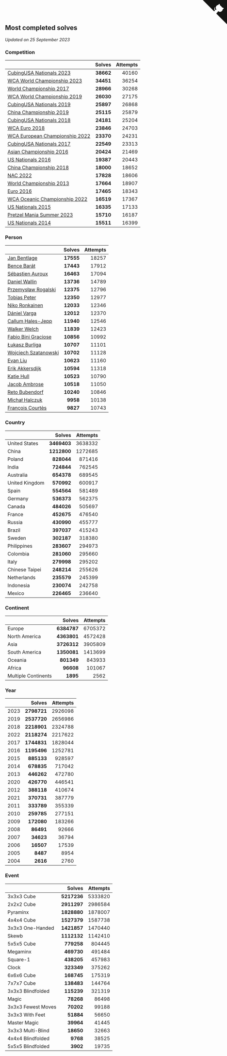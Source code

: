 ## Most completed solves

*Updated on 25 September 2023*


### Competition

|  | Solves | Attempts |
| :--- | ---: | ---: |
| [CubingUSA Nationals 2023](https://www.worldcubeassociation.org/competitions/CubingUSANationals2023) | **38662** | 40160 |
| [WCA World Championship 2023](https://www.worldcubeassociation.org/competitions/WC2023) | **34451** | 36254 |
| [World Championship 2017](https://www.worldcubeassociation.org/competitions/WC2017) | **28966** | 30268 |
| [WCA World Championship 2019](https://www.worldcubeassociation.org/competitions/WC2019) | **26030** | 27175 |
| [CubingUSA Nationals 2019](https://www.worldcubeassociation.org/competitions/CubingUSANationals2019) | **25897** | 26868 |
| [China Championship 2019](https://www.worldcubeassociation.org/competitions/ChinaChampionship2019) | **25115** | 25879 |
| [CubingUSA Nationals 2018](https://www.worldcubeassociation.org/competitions/CubingUSANationals2018) | **24181** | 25204 |
| [WCA Euro 2018](https://www.worldcubeassociation.org/competitions/Euro2018) | **23846** | 24703 |
| [WCA European Championship 2022](https://www.worldcubeassociation.org/competitions/Euro2022) | **23370** | 24231 |
| [CubingUSA Nationals 2017](https://www.worldcubeassociation.org/competitions/CubingUSANationals2017) | **22549** | 23313 |
| [Asian Championship 2016](https://www.worldcubeassociation.org/competitions/AsianChampionship2016) | **20424** | 21469 |
| [US Nationals 2016](https://www.worldcubeassociation.org/competitions/USNationals2016) | **19387** | 20443 |
| [China Championship 2018](https://www.worldcubeassociation.org/competitions/ChinaChampionship2018) | **18000** | 18652 |
| [NAC 2022](https://www.worldcubeassociation.org/competitions/NAC2022) | **17828** | 18606 |
| [World Championship 2013](https://www.worldcubeassociation.org/competitions/WC2013) | **17664** | 18907 |
| [Euro 2016](https://www.worldcubeassociation.org/competitions/Euro2016) | **17465** | 18343 |
| [WCA Oceanic Championship 2022](https://www.worldcubeassociation.org/competitions/OC2022) | **16519** | 17367 |
| [US Nationals 2015](https://www.worldcubeassociation.org/competitions/USNationals2015) | **16335** | 17133 |
| [Pretzel Mania Summer 2023](https://www.worldcubeassociation.org/competitions/PretzelManiaSummer2023) | **15710** | 16187 |
| [US Nationals 2014](https://www.worldcubeassociation.org/competitions/USNationals2014) | **15511** | 16399 |

### Person

|  | Solves | Attempts |
| :--- | ---: | ---: |
| [Jan Bentlage](https://www.worldcubeassociation.org/persons/2010BENT01) | **17555** | 18257 |
| [Bence Barát](https://www.worldcubeassociation.org/persons/2008BARA01) | **17443** | 17912 |
| [Sébastien Auroux](https://www.worldcubeassociation.org/persons/2008AURO01) | **16463** | 17094 |
| [Daniel Wallin](https://www.worldcubeassociation.org/persons/2013WALL03) | **13736** | 14789 |
| [Przemysław Rogalski](https://www.worldcubeassociation.org/persons/2013ROGA02) | **12375** | 12796 |
| [Tobias Peter](https://www.worldcubeassociation.org/persons/2014PETE03) | **12350** | 12977 |
| [Niko Ronkainen](https://www.worldcubeassociation.org/persons/2010RONK01) | **12033** | 12346 |
| [Dániel Varga](https://www.worldcubeassociation.org/persons/2008VARG01) | **12012** | 12370 |
| [Callum Hales-Jepp](https://www.worldcubeassociation.org/persons/2012HALE01) | **11940** | 12546 |
| [Walker Welch](https://www.worldcubeassociation.org/persons/2011WELC01) | **11839** | 12423 |
| [Fabio Bini Graciose](https://www.worldcubeassociation.org/persons/2010GRAC02) | **10856** | 10992 |
| [Łukasz Burliga](https://www.worldcubeassociation.org/persons/2013BURL01) | **10707** | 11101 |
| [Wojciech Szatanowski](https://www.worldcubeassociation.org/persons/2011SZAT01) | **10702** | 11128 |
| [Evan Liu](https://www.worldcubeassociation.org/persons/2009LIUE01) | **10623** | 11160 |
| [Erik Akkersdijk](https://www.worldcubeassociation.org/persons/2005AKKE01) | **10594** | 11318 |
| [Katie Hull](https://www.worldcubeassociation.org/persons/2010HULL01) | **10523** | 10790 |
| [Jacob Ambrose](https://www.worldcubeassociation.org/persons/2010AMBR01) | **10518** | 11050 |
| [Reto Bubendorf](https://www.worldcubeassociation.org/persons/2012BUBE01) | **10240** | 10846 |
| [Michał Halczuk](https://www.worldcubeassociation.org/persons/2006HALC01) | **9958** | 10138 |
| [François Courtès](https://www.worldcubeassociation.org/persons/2008COUR01) | **9827** | 10743 |

### Country

|  | Solves | Attempts |
| :--- | ---: | ---: |
| United States | **3469403** | 3638332 |
| China | **1212800** | 1272685 |
| Poland | **828044** | 871416 |
| India | **724844** | 762545 |
| Australia | **654378** | 689545 |
| United Kingdom | **570992** | 600917 |
| Spain | **554564** | 581489 |
| Germany | **536373** | 562375 |
| Canada | **484026** | 505697 |
| France | **452675** | 476540 |
| Russia | **430990** | 455777 |
| Brazil | **397037** | 415243 |
| Sweden | **302187** | 318380 |
| Philippines | **283607** | 294973 |
| Colombia | **281060** | 295660 |
| Italy | **279998** | 295202 |
| Chinese Taipei | **248214** | 255626 |
| Netherlands | **235579** | 245399 |
| Indonesia | **230074** | 242758 |
| Mexico | **226465** | 236640 |

### Continent

|  | Solves | Attempts |
| :--- | ---: | ---: |
| Europe | **6384787** | 6705372 |
| North America | **4363801** | 4572428 |
| Asia | **3726312** | 3905809 |
| South America | **1350081** | 1413699 |
| Oceania | **801349** | 843933 |
| Africa | **96608** | 101067 |
| Multiple Continents | **1895** | 2562 |

### Year

|  | Solves | Attempts |
| :--- | ---: | ---: |
| 2023 | **2798721** | 2926098 |
| 2019 | **2537720** | 2656986 |
| 2018 | **2218901** | 2324788 |
| 2022 | **2118274** | 2217622 |
| 2017 | **1744831** | 1828044 |
| 2016 | **1195496** | 1252781 |
| 2015 | **885133** | 928597 |
| 2014 | **678835** | 717042 |
| 2013 | **446262** | 472780 |
| 2020 | **426770** | 446541 |
| 2012 | **388118** | 410674 |
| 2021 | **370731** | 387779 |
| 2011 | **333789** | 355339 |
| 2010 | **259785** | 277151 |
| 2009 | **172080** | 183266 |
| 2008 | **86491** | 92666 |
| 2007 | **34623** | 36794 |
| 2006 | **16507** | 17539 |
| 2005 | **8487** | 8954 |
| 2004 | **2616** | 2760 |

### Event

|  | Solves | Attempts |
| :--- | ---: | ---: |
| 3x3x3 Cube | **5217236** | 5333820 |
| 2x2x2 Cube | **2911297** | 2986584 |
| Pyraminx | **1828880** | 1878007 |
| 4x4x4 Cube | **1527379** | 1587738 |
| 3x3x3 One-Handed | **1421857** | 1470440 |
| Skewb | **1112132** | 1142410 |
| 5x5x5 Cube | **779258** | 804445 |
| Megaminx | **469730** | 491484 |
| Square-1 | **438205** | 457983 |
| Clock | **323349** | 375262 |
| 6x6x6 Cube | **168745** | 175319 |
| 7x7x7 Cube | **138483** | 144764 |
| 3x3x3 Blindfolded | **115239** | 321319 |
| Magic | **78268** | 86498 |
| 3x3x3 Fewest Moves | **70202** | 99188 |
| 3x3x3 With Feet | **51884** | 56650 |
| Master Magic | **39964** | 41445 |
| 3x3x3 Multi-Blind | **18650** | 32663 |
| 4x4x4 Blindfolded | **9768** | 38525 |
| 5x5x5 Blindfolded | **3902** | 19735 |


<a href="https://github.com/jonatanklosko/wca_statistics" class="github-corner" aria-label="View source on Github"><svg width="80" height="80" viewBox="0 0 250 250" style="fill:#151513; color:#fff; position: absolute; top: 0; border: 0; right: 0;" aria-hidden="true"><path d="M0,0 L115,115 L130,115 L142,142 L250,250 L250,0 Z"></path><path d="M128.3,109.0 C113.8,99.7 119.0,89.6 119.0,89.6 C122.0,82.7 120.5,78.6 120.5,78.6 C119.2,72.0 123.4,76.3 123.4,76.3 C127.3,80.9 125.5,87.3 125.5,87.3 C122.9,97.6 130.6,101.9 134.4,103.2" fill="currentColor" style="transform-origin: 130px 106px;" class="octo-arm"></path><path d="M115.0,115.0 C114.9,115.1 118.7,116.5 119.8,115.4 L133.7,101.6 C136.9,99.2 139.9,98.4 142.2,98.6 C133.8,88.0 127.5,74.4 143.8,58.0 C148.5,53.4 154.0,51.2 159.7,51.0 C160.3,49.4 163.2,43.6 171.4,40.1 C171.4,40.1 176.1,42.5 178.8,56.2 C183.1,58.6 187.2,61.8 190.9,65.4 C194.5,69.0 197.7,73.2 200.1,77.6 C213.8,80.2 216.3,84.9 216.3,84.9 C212.7,93.1 206.9,96.0 205.4,96.6 C205.1,102.4 203.0,107.8 198.3,112.5 C181.9,128.9 168.3,122.5 157.7,114.1 C157.9,116.9 156.7,120.9 152.7,124.9 L141.0,136.5 C139.8,137.7 141.6,141.9 141.8,141.8 Z" fill="currentColor" class="octo-body"></path></svg></a><style>.github-corner:hover .octo-arm{animation:octocat-wave 560ms ease-in-out}@keyframes octocat-wave{0%,100%{transform:rotate(0)}20%,60%{transform:rotate(-25deg)}40%,80%{transform:rotate(10deg)}}@media (max-width:500px){.github-corner:hover .octo-arm{animation:none}.github-corner .octo-arm{animation:octocat-wave 560ms ease-in-out}}</style>
